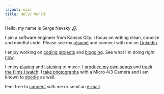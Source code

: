 ```yaml
---
layout: main
title: Hello World!
---
```

<audio id="pronounce">
  <source src="assets/name.mp3">
  <source src="assets/name.ogg">
</audio>

Hello, my name is Serge Nevsky <a href="#" onclick="document.getElementById('pronounce').play()">&#9835;</a>.

I am a software engineer from Kansas City. I focus on writing clean, concise and mindful code. Please see my [résumé](https://raw.githubusercontent.com/Dejital/resume/bb73e76b2737d611a5fdbf747c280712db28eff5/SergeNevskyResume.pdf) and connect with me on [LinkedIn](http://linkedin.snevsky.com).

I enjoy working on [coding projects](/projects/) and [blogging](/blog/). See what I'm doing right [now](/now/).

I enjoy [playing](https://www.facebook.com/photo.php?v=2726733446186&l=84438092421051772) and [listening](http://www.last.fm/user/Dejital) to music. I [produce my own songs](http://soundcloud.com/dejital) and [track the films I watch](http://films.snevsky.com). I [take photographs](https://www.flickr.com/photos/sergeyk/) with a Micro 4/3 Camera and I am known to [doodle](http://sergeyk.tumblr.com) as well.

Feel free to [connect](https://www.facebook.com/serge.nevsky) with me or send an [e-mail](mailto:serge@snevsky.com).
